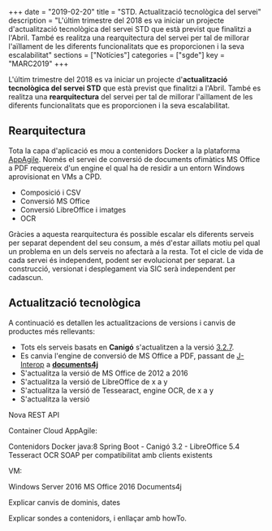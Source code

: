 +++
date        = "2019-02-20"
title       = "STD. Actualització tecnològica del servei"
description = "L'últim trimestre del 2018 es va iniciar un projecte d'actualització tecnològica del servei STD que està previst que finalitzi a l'Abril. També es realitza una rearquitectura del servei per tal de millorar l'aïllament de les diferents funcionalitats que es proporcionen i la seva escalabilitat"
sections    = ["Notícies"]
categories  = ["sgde"]
key         = "MARC2019"
+++

L'últim trimestre del 2018 es va iniciar un projecte d'**actualització tecnològica del servei STD** que està previst que finalitzi a l'Abril. També es realitza una **rearquitectura** del servei per tal de millorar l'aïllament de les diferents funcionalitats que es proporcionen i la seva escalabilitat.

## Rearquitectura

Tota la capa d'aplicació es mou a contenidors Docker a la plataforma [AppAgile](https://canigo.ctti.gencat.cat/cloud/contenidors_appagile/). Només el servei de conversió de documents ofimàtics MS Office a PDF requereix d'un engine el qual ha de residir a un entorn Windows aprovisionat en VMs a CPD.

* Composició i CSV
* Conversió MS Office
* Conversió LibreOffice i imatges
* OCR

Gràcies a aquesta rearquitectura és possible escalar els diferents serveis per separat dependent del seu consum, a més d'estar aillats motiu pel qual un problema en un dels serveis no afectarà a la resta. Tot el cicle de vida de cada servei és independent, podent ser evolucionat per separat. La construcció, versionat i desplegament via SIC serà independent per cadascun.

## Actualització tecnològica

A continuació es detallen les actualitzacions de versions i canvis de productes més rellevants:

* Tots els serveis basats en **Canigó** s'actualitzen a la versió [3.2.7](https://canigo.ctti.gencat.cat/canigo/roadmap/).
* Es canvia l'engine de conversió de MS Office a PDF, passant de [J-Interop](http://www.j-interop.org/) a [**documents4j**](https://documents4j.com/)
* S'actualitza la versió de MS Office de 2012 a 2016
* S'actualitza la versió de LibreOffice de x a y
* S'actualitza la versió de Tessearact, engine OCR, de x a y
* S'actualitza la versió 

Nova REST API







Container Cloud AppAgile:

Contenidors Docker java:8 Spring Boot - Canigó 3.2 - 
LibreOffice 5.4
Tesseract OCR
SOAP per compatibilitat amb clients existents

VM:

Windows Server 2016
MS Office 2016
Documents4j



Explicar canvis de dominis, dates 

Explicar sondes a contenidors, i enllaçar amb howTo.

